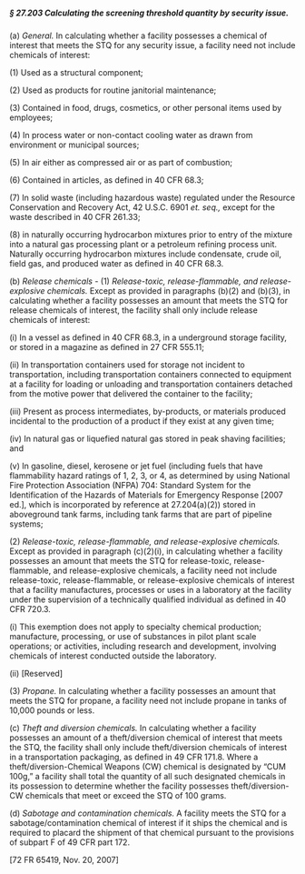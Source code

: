 ##### § 27.203 Calculating the screening threshold quantity by security issue. #####

(a) *General.* In calculating whether a facility possesses a chemical of interest that meets the STQ for any security issue, a facility need not include chemicals of interest:

(1) Used as a structural component;

(2) Used as products for routine janitorial maintenance;

(3) Contained in food, drugs, cosmetics, or other personal items used by employees;

(4) In process water or non-contact cooling water as drawn from environment or municipal sources;

(5) In air either as compressed air or as part of combustion;

(6) Contained in articles, as defined in 40 CFR 68.3;

(7) In solid waste (including hazardous waste) regulated under the Resource Conservation and Recovery Act, 42 U.S.C. 6901 *et. seq.,* except for the waste described in 40 CFR 261.33;

(8) in naturally occurring hydrocarbon mixtures prior to entry of the mixture into a natural gas processing plant or a petroleum refining process unit. Naturally occurring hydrocarbon mixtures include condensate, crude oil, field gas, and produced water as defined in 40 CFR 68.3.

(b) *Release chemicals* - (1) *Release-toxic, release-flammable, and release-explosive chemicals.* Except as provided in paragraphs (b)(2) and (b)(3), in calculating whether a facility possesses an amount that meets the STQ for release chemicals of interest, the facility shall only include release chemicals of interest:

(i) In a vessel as defined in 40 CFR 68.3, in a underground storage facility, or stored in a magazine as defined in 27 CFR 555.11;

(ii) In transportation containers used for storage not incident to transportation, including transportation containers connected to equipment at a facility for loading or unloading and transportation containers detached from the motive power that delivered the container to the facility;

(iii) Present as process intermediates, by-products, or materials produced incidental to the production of a product if they exist at any given time;

(iv) In natural gas or liquefied natural gas stored in peak shaving facilities; and

(v) In gasoline, diesel, kerosene or jet fuel (including fuels that have flammability hazard ratings of 1, 2, 3, or 4, as determined by using National Fire Protection Association (NFPA) 704: Standard System for the Identification of the Hazards of Materials for Emergency Response [2007 ed.], which is incorporated by reference at 27.204(a)(2)) stored in aboveground tank farms, including tank farms that are part of pipeline systems;

(2) *Release-toxic, release-flammable, and release-explosive chemicals.* Except as provided in paragraph (c)(2)(i), in calculating whether a facility possesses an amount that meets the STQ for release-toxic, release-flammable, and release-explosive chemicals, a facility need not include release-toxic, release-flammable, or release-explosive chemicals of interest that a facility manufactures, processes or uses in a laboratory at the facility under the supervision of a technically qualified individual as defined in 40 CFR 720.3.

(i) This exemption does not apply to specialty chemical production; manufacture, processing, or use of substances in pilot plant scale operations; or activities, including research and development, involving chemicals of interest conducted outside the laboratory.

(ii) [Reserved]

(3) *Propane.* In calculating whether a facility possesses an amount that meets the STQ for propane, a facility need not include propane in tanks of 10,000 pounds or less.

(c) *Theft and diversion chemicals.* In calculating whether a facility possesses an amount of a theft/diversion chemical of interest that meets the STQ, the facility shall only include theft/diversion chemicals of interest in a transportation packaging, as defined in 49 CFR 171.8. Where a theft/diversion-Chemical Weapons (CW) chemical is designated by “CUM 100g,” a facility shall total the quantity of all such designated chemicals in its possession to determine whether the facility possesses theft/diversion-CW chemicals that meet or exceed the STQ of 100 grams.

(d) *Sabotage and contamination chemicals.* A facility meets the STQ for a sabotage/contamination chemical of interest if it ships the chemical and is required to placard the shipment of that chemical pursuant to the provisions of subpart F of 49 CFR part 172.

[72 FR 65419, Nov. 20, 2007]